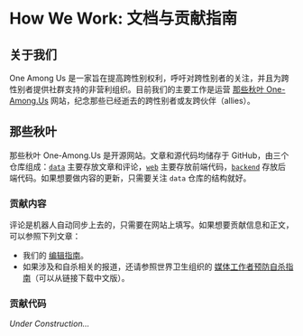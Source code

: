 # How We Work: 文档与贡献指南

## 关于我们

One Among Us 是一家旨在提高跨性别权利，呼吁对跨性别者的关注，并且为跨性别者提供社群支持的非营利组织。目前我们的主要工作是运营 [那些秋叶 One-Among.Us](https://one-among.us) 网站，纪念那些已经逝去的跨性别者或友跨伙伴（allies）。

## 那些秋叶

那些秋叶 One-Among.Us 是开源网站。文章和源代码均储存于 GitHub，由三个仓库组成：[`data`](https://github.com/one-among-us/data) 主要存放文章和评论，[`web`](https://github.com/one-among-us/web) 主要存放前端代码，[`backend`](https://github.com/one-among-us/backend) 存放后端代码。如果想要做内容的更新，只需要关注 `data` 仓库的结构就好。 

### 贡献内容

评论是机器人自动同步上去的，只需要在网站上填写。如果想要贡献信息和正文，可以参照下列文章：

- 我们的 [编辑指南](EditingGuide-zh_Hans.md)。
- 如果涉及和自杀相关的报道，还请参照世界卫生组织的 [媒体工作者预防自杀指南](https://apps.who.int/iris/handle/10665/258814)（可以从链接下载中文版）。

### 贡献代码

*Under Construction...*

